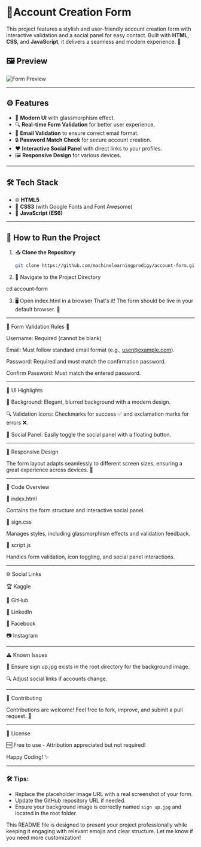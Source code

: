 # 🌟Account Creation Form 

This project features a stylish and user-friendly account creation form with interactive validation and a social panel for easy contact. Built with **HTML**, **CSS**, and **JavaScript**, it delivers a seamless and modern experience. 🎯

## 🖼️ Preview

![Form Preview](https://via.placeholder.com/600x400?text=Account+Creation+Form)

---

## ⚙️ Features

- 🎨 **Modern UI** with glassmorphism effect.
- 🔍 **Real-time Form Validation** for better user experience.
- 📧 **Email Validation** to ensure correct email format.
- 🔒 **Password Match Check** for secure account creation.
- ❤️ **Interactive Social Panel** with direct links to your profiles.
- 🖼️ **Responsive Design** for various devices.

---

## 🛠️ Tech Stack

- 🌐 **HTML5**
- 🎨 **CSS3** (with Google Fonts and Font Awesome)
- 🚀 **JavaScript (ES6)**

---

## 🚀 How to Run the Project

1. 📥 **Clone the Repository**  
   ```bash
   git clone https://github.com/machinelearningprodigy/account-form.git

2. 📂 Navigate to the Project Directory

cd account-form


3. 🖥️ Open index.html in a browser
That's it! The form should be live in your default browser. 🎯




---

🔑 Form Validation Rules 🛑

Username: Required (cannot be blank)

Email: Must follow standard email format (e.g., user@example.com).

Password: Required and must match the confirmation password.

Confirm Password: Must match the entered password.



---

🎨 UI Highlights

🌌 Background: Elegant, blurred background with a modern design.

🔍 Validation Icons: Checkmarks for success ✅ and exclamation marks for errors ❌.

🔗 Social Panel: Easily toggle the social panel with a floating button.



---

📱 Responsive Design

The form layout adapts seamlessly to different screen sizes, ensuring a great experience across devices. 📲


---

🧩 Code Overview

📄 index.html

Contains the form structure and interactive social panel.


🎨 sign.css

Manages styles, including glassmorphism effects and validation feedback.


🧠 script.js

Handles form validation, icon toggling, and social panel interactions.



---

🌐 Social Links

🏆 Kaggle

🐙 GitHub

👔 LinkedIn

📘 Facebook

📷 Instagram



---

⚠️ Known Issues

🔧 Ensure sign up.jpg exists in the root directory for the background image.

🔍 Adjust social links if accounts change.



---

🤝 Contributing

Contributions are welcome! Feel free to fork, improve, and submit a pull request. 🌱


---

📜 License

🆓 Free to use - Attribution appreciated but not required!

Happy Coding! ✨

---

### 🛠️ Tips:

- Replace the placeholder image URL with a real screenshot of your form.  
- Update the GitHub repository URL if needed.  
- Ensure your background image is correctly named `sign up.jpg` and located in the root folder.  

This README file is designed to present your project professionally while keeping it engaging with relevant emojis and clear structure. Let me know if you need more customization!

